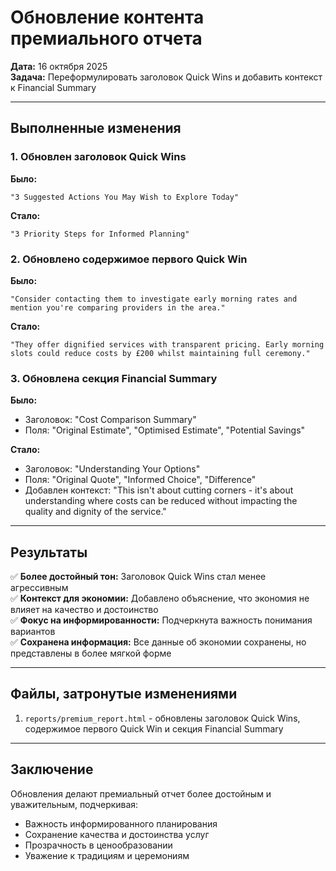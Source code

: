 # Обновление контента премиального отчета

**Дата:** 16 октября 2025  
**Задача:** Переформулировать заголовок Quick Wins и добавить контекст к Financial Summary

---

## Выполненные изменения

### 1. Обновлен заголовок Quick Wins

**Было:**
```
"3 Suggested Actions You May Wish to Explore Today"
```

**Стало:**
```
"3 Priority Steps for Informed Planning"
```

### 2. Обновлено содержимое первого Quick Win

**Было:**
```
"Consider contacting them to investigate early morning rates and mention you're comparing providers in the area."
```

**Стало:**
```
"They offer dignified services with transparent pricing. Early morning slots could reduce costs by £200 whilst maintaining full ceremony."
```

### 3. Обновлена секция Financial Summary

**Было:**
- Заголовок: "Cost Comparison Summary"
- Поля: "Original Estimate", "Optimised Estimate", "Potential Savings"

**Стало:**
- Заголовок: "Understanding Your Options"
- Поля: "Original Quote", "Informed Choice", "Difference"
- Добавлен контекст: "This isn't about cutting corners - it's about understanding where costs can be reduced without impacting the quality and dignity of the service."

---

## Результаты

✅ **Более достойный тон:** Заголовок Quick Wins стал менее агрессивным  
✅ **Контекст для экономии:** Добавлено объяснение, что экономия не влияет на качество и достоинство  
✅ **Фокус на информированности:** Подчеркнута важность понимания вариантов  
✅ **Сохранена информация:** Все данные об экономии сохранены, но представлены в более мягкой форме  

---

## Файлы, затронутые изменениями

1. `reports/premium_report.html` - обновлены заголовок Quick Wins, содержимое первого Quick Win и секция Financial Summary

---

## Заключение

Обновления делают премиальный отчет более достойным и уважительным, подчеркивая:
- Важность информированного планирования
- Сохранение качества и достоинства услуг
- Прозрачность в ценообразовании
- Уважение к традициям и церемониям

